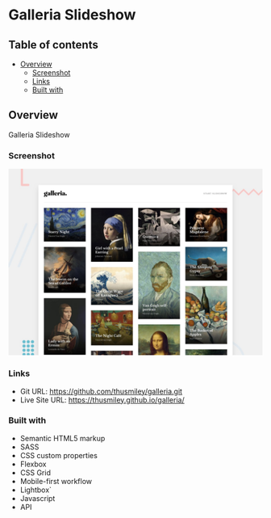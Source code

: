 # Galleria Slideshow

## Table of contents

- [Overview](#overview)
  - [Screenshot](#screenshot)
  - [Links](#links)
  - [Built with](#built-with)

## Overview
Galleria Slideshow

### Screenshot

![](./assets/preview.jpg)


### Links

- Git URL: https://github.com/thusmiley/galleria.git
- Live Site URL: https://thusmiley.github.io/galleria/


### Built with

- Semantic HTML5 markup
- SASS
- CSS custom properties
- Flexbox
- CSS Grid
- Mobile-first workflow
- Lightbox`
- Javascript
- API
